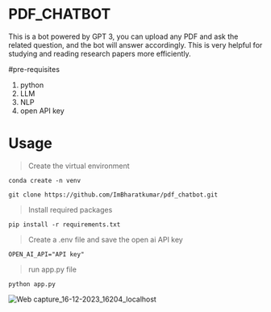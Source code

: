 # PDF_CHATBOT
This is a bot powered by GPT 3, you can upload any PDF and ask the related question, and the bot will answer accordingly. This is very helpful for studying and reading research papers more efficiently.

#pre-requisites 
1) python
2) LLM
3) NLP
4) open API key

# Usage
> Create the virtual environment

`conda create -n venv`

`git clone https://github.com/ImBharatkumar/pdf_chatbot.git`

>Install required packages

`pip install -r requirements.txt`

> Create a .env file and save the open ai API key

  `OPEN_AI_API="API key"`

>run app.py file

`python app.py`






![Web capture_16-12-2023_16204_localhost](https://github.com/ImBharatkumar/pdf_chatbot/assets/118038590/9f68eff1-0b33-4f4c-81c5-9d2f2bf18767)
